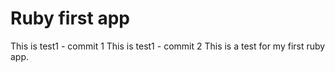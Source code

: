 # Ruby first app
This is test1 - commit 1
This is test1 - commit 2
This is a test for my first ruby app.
